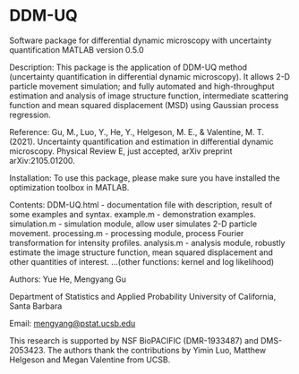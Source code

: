 # DDM-UQ
Software package for differential dynamic microscopy with uncertainty quantification
MATLAB version 0.5.0

Description:
This package is the application of DDM-UQ method (uncertainty quantification in differential dynamic microscopy). It allows 2-D particle movement simulation; and fully automated and high-throughput estimation and analysis of image structure function, intermediate scattering function and mean squared displacement (MSD) using Gaussian process regression. 

Reference:
Gu, M., Luo, Y., He, Y., Helgeson, M. E., & Valentine, M. T. (2021). Uncertainty quantification and estimation in differential dynamic microscopy. Physical Review E, just accepted, arXiv preprint arXiv:2105.01200.

Installation:
To use this package, please make sure you have installed the optimization toolbox in MATLAB.

Contents:
DDM-UQ.html - documentation file with description, result of some examples and syntax. 
example.m - demonstration examples.
simulation.m - simulation module, allow user simulates 2-D particle movement.
processing.m - processing module, process Fourier transformation for intensity profiles.
analysis.m - analysis module, robustly estimate the image structure function, mean squared displacement and other quantities of interest. 
...(other functions: kernel and log likelihood)

Authors:
Yue He, Mengyang Gu

Department of Statistics and Applied Probability 
University of California, Santa Barbara

Email: mengyang@pstat.ucsb.edu

This research is supported by NSF BioPACIFIC (DMR-1933487) and DMS-2053423. The authors thank the contributions by Yimin Luo, Matthew Helgeson and Megan Valentine from UCSB. 
